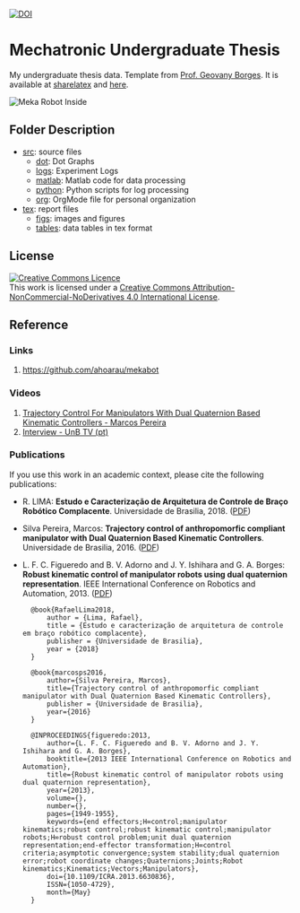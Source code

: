 [![DOI](https://zenodo.org/badge/142446759.svg)](https://zenodo.org/badge/latestdoi/142446759)

# Mechatronic Undergraduate Thesis

My undergraduate thesis data. Template from [Prof. Geovany Borges](https://github.com/geovanyb). It is available at [sharelatex](https://www.sharelatex.com/templates/59afea1a951af79f0775037e) and [here](https://github.com/arthurbeggs/unb-template-tg-mecatronica).

<img alt="Meka Robot Inside" style="border-width:0" src="https://github.com/akafael/undergrad-thesis/raw/master/tex/figs/meka-inside.png" />

## Folder Description

 * [src](src): source files
    * [dot](src/dot): Dot Graphs
    * [logs](src/logs): Experiment Logs
    * [matlab](src/matlab): Matlab code for data processing
    * [python](src/python): Python scripts for log processing
    * [org](src/org): OrgMode file for personal organization
 * [tex](tex): report files
    * [figs](tex/figs): images and figures
    * [tables](tex/tables): data tables in tex format

## License
    
<a rel="license" href="http://creativecommons.org/licenses/by-nc-nd/4.0/"><img alt="Creative Commons Licence" style="border-width:0" src="https://i.creativecommons.org/l/by-nc-nd/4.0/88x31.png" /></a><br />This work is licensed under a <a rel="license" href="http://creativecommons.org/licenses/by-nc-nd/4.0/">Creative Commons Attribution-NonCommercial-NoDerivatives 4.0 International License</a>.

## Reference

### Links

 1. https://github.com/ahoarau/mekabot

### Videos

 1. [Trajectory Control For Manipulators With Dual Quaternion Based Kinematic Controllers - Marcos Pereira](https://www.youtube.com/watch?v=6uH855RMO7w)
 2. [Interview - UnB TV (pt)](https://www.youtube.com/watch?v=OdcH7c8XfEY)


### Publications

If you use this work in an academic context, please cite the following publications:

* R. LIMA: **Estudo e Caracterização de Arquitetura de Controle de Braço Robótico Complacente**. Universidade de Brasilia, 2018. ([PDF](https://github.com/akafael/undergrad-thesis/releases/download/TG2/TG.pdf))
* Silva Pereira, Marcos: **Trajectory control of anthropomorfic compliant manipulator with Dual Quaternion Based Kinematic Controllers**. Universidade de Brasilia, 2016. ([PDF](https://github.com/lara-unb/TGs/blob/master/2016_02/TG_Marcos_Pereira.pdf))
* L. F. C. Figueredo and B. V. Adorno and J. Y. Ishihara and G. A. Borges: **Robust kinematic control of manipulator robots using dual quaternion representation**. IEEE International Conference on Robotics and Automation, 2013. ([PDF](http://adorno.eng.ufmg.br/publications/icra13_2060_fi.pdf))


        @book{RafaelLima2018,
            author = {Lima, Rafael},
            title = {Estudo e caracterização de arquitetura de controle em braço robótico complacente},
            publisher = {Universidade de Brasilia},
            year = {2018}
        }
        
        @book{marcosps2016,
            author={Silva Pereira, Marcos},
            title={Trajectory control of anthropomorfic compliant manipulator with Dual Quaternion Based Kinematic Controllers},
            publisher = {Universidade de Brasilia},
            year={2016}
        }
        
        @INPROCEEDINGS{figueredo:2013,
            author={L. F. C. Figueredo and B. V. Adorno and J. Y. Ishihara and G. A. Borges},
            booktitle={2013 IEEE International Conference on Robotics and Automation},
            title={Robust kinematic control of manipulator robots using dual quaternion representation},
            year={2013},
            volume={},
            number={},
            pages={1949-1955},
            keywords={end effectors;H∞control;manipulator kinematics;robust control;robust kinematic control;manipulator robots;H∞robust control problem;unit dual quaternion representation;end-effector transformation;H∞control criteria;asymptotic convergence;system stability;dual quaternion error;robot coordinate changes;Quaternions;Joints;Robot kinematics;Kinematics;Vectors;Manipulators},
            doi={10.1109/ICRA.2013.6630836},
            ISSN={1050-4729},
            month={May}
        }

